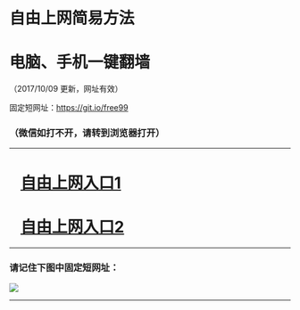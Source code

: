﻿# 自由上网简易方法

# 电脑、手机一键翻墙

（2017/10/09 更新，网址有效）

固定短网址：https://git.io/free99

### （微信如打不开，请转到浏览器打开）


***





# &nbsp;&nbsp; <a href="http://ft3138013711.fwq-tz-1001.info/fwqtz01.html?t=100900118187 " target="_blank">自由上网入口1</a>
# &nbsp;&nbsp; <a href="http://ft1052922235.fwq-tz-1002.info/fwqtz02.html?t=100900131414 " target="_blank">自由上网入口2</a>
***

### 请记住下图中固定短网址：

<img src="https://s3-us-west-2.amazonaws.com/fwq-1001/yjfq-20170905okok.png" /> 


***


